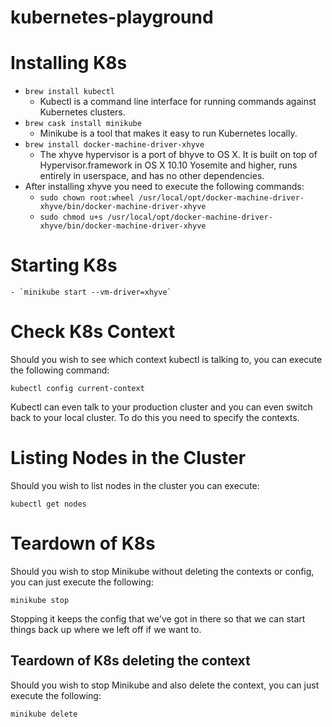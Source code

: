 # kubernetes-playground

# Installing K8s

- `brew install kubectl` 
    - Kubectl is a command line interface for running commands against Kubernetes clusters. 
- `brew cask install minikube`
    - Minikube is a tool that makes it easy to run Kubernetes locally.
- `brew install docker-machine-driver-xhyve`
    -  The xhyve hypervisor is a port of bhyve to OS X. It is built on top of Hypervisor.framework in OS X 10.10 Yosemite and higher, runs entirely in userspace, and has no other dependencies.
- After installing xhyve you need to execute the following
commands:
    - `sudo chown root:wheel /usr/local/opt/docker-machine-driver-xhyve/bin/docker-machine-driver-xhyve`
    - `sudo chmod u+s /usr/local/opt/docker-machine-driver-xhyve/bin/docker-machine-driver-xhyve`
    
# Starting K8s
    - `minikube start --vm-driver=xhyve`
    
# Check K8s Context

Should you wish to see which context kubectl is talking
to, you can execute the following command:

`kubectl config current-context`

Kubectl can even talk to your production cluster and you 
can even switch back to your local cluster. To do this 
you need to specify the contexts.

# Listing Nodes in the Cluster

Should you wish to list nodes in the cluster you can execute:

`kubectl get nodes`

# Teardown of K8s

Should you wish to stop Minikube without deleting the contexts
or config, you can just execute the following:

`minikube stop`

Stopping it keeps the config that we've got in there so that we can start things back up where we left off if we want to.

## Teardown of K8s deleting the context

Should you wish to stop Minikube and also delete the context,
you can just execute the following:

`minikube delete`